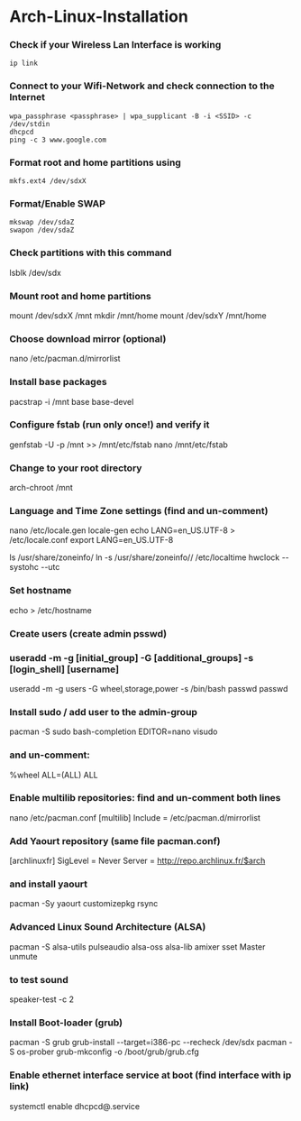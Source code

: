 # Arch-Linux-Installation

### Check if your Wireless Lan Interface is working
    ip link

### Connect to your Wifi-Network and check connection to the Internet

    wpa_passphrase <passphrase> | wpa_supplicant -B -i <SSID> -c /dev/stdin
    dhcpcd 
    ping -c 3 www.google.com
 
### Format root and home partitions using
    mkfs.ext4 /dev/sdxX

### Format/Enable SWAP
    mkswap /dev/sdaZ
    swapon /dev/sdaZ

### Check partitions with this command
lsblk /dev/sdx
 
### Mount root and home partitions
mount /dev/sdxX /mnt
mkdir /mnt/home
mount /dev/sdxY /mnt/home
 
### Choose download mirror (optional)
nano /etc/pacman.d/mirrorlist
 
### Install base packages
pacstrap -i /mnt base base-devel
 
### Configure fstab (run only once!) and verify it
genfstab -U -p /mnt >> /mnt/etc/fstab
nano /mnt/etc/fstab
 
### Change to your root directory
arch-chroot /mnt
 
### Language and Time Zone settings (find and un-comment)
nano /etc/locale.gen
locale-gen
echo LANG=en_US.UTF-8 > /etc/locale.conf
export LANG=en_US.UTF-8
 
ls /usr/share/zoneinfo/
ln -s /usr/share/zoneinfo/<zone>/ /etc/localtime
hwclock --systohc --utc
 
### Set hostname
echo  > /etc/hostname
 
### Create users (create admin psswd)
### useradd -m -g [initial_group] -G [additional_groups] -s [login_shell] [username]
useradd -m -g users -G wheel,storage,power -s /bin/bash 
passwd <username>
passwd
 
### Install sudo / add user to the admin-group
pacman -S sudo bash-completion
EDITOR=nano visudo
### and un-comment: 
%wheel ALL=(ALL) ALL
 
 
### Enable multilib repositories: find and un-comment both lines
nano /etc/pacman.conf
[multilib]
Include = /etc/pacman.d/mirrorlist
### Add Yaourt repository (same file pacman.conf)
[archlinuxfr]
SigLevel = Never
Server = http://repo.archlinux.fr/$arch
### and install yaourt
pacman -Sy yaourt customizepkg rsync
 
### Advanced Linux Sound Architecture (ALSA)
pacman -S alsa-utils pulseaudio alsa-oss alsa-lib
amixer sset Master unmute
### to test sound
speaker-test -c 2
 
### Install Boot-loader (grub)
pacman -S grub
grub-install --target=i386-pc --recheck /dev/sdx
pacman -S os-prober
grub-mkconfig -o /boot/grub/grub.cfg
 
### Enable ethernet interface service at boot (find interface with ip link)
systemctl enable dhcpcd@.service
